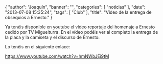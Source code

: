 {
  "author": "Joaquín", 
  "banner": "", 
  "categories": [
    "noticias"
  ], 
  "date": "2013-07-08 15:35:24", 
  "tags": [
    "Club"
  ], 
  "title": "Video de la entrega de obsequios a Ernesto."
}

Ya tenéis disponible en youtube el vídeo reportaje del homenaje a Ernesto cedido por TV Miguelturra. En el vídeo podéis ver al completo la entrega de la placa y la camiseta y el discurso de Ernesto. 

Lo tenéis en el siguiente enlace:

https://www.youtube.com/watch?v=hmNWbJEi9tM

